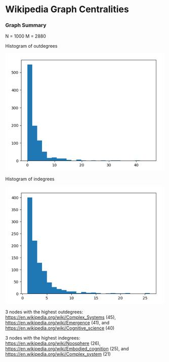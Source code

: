 # Wikipedia Graph Centralities

### Graph Summary

N = 1000
M = 2880

Histogram of outdegrees

![Screenshot](outdegree_hist.png)

Histogram of indegrees

![Screenshot](indegree_hist.png)

3 nodes with the highest outdegrees: https://en.wikipedia.org/wiki/Complex_Systems (45), https://en.wikipedia.org/wiki/Emergence (41), and https://en.wikipedia.org/wiki/Cognitive_science (40)

3 nodes with the highest indegrees: https://en.wikipedia.org/wiki/Noosphere (26), https://en.wikipedia.org/wiki/Embodied_cognition (25), and https://en.wikipedia.org/wiki/Complex_system (21)
